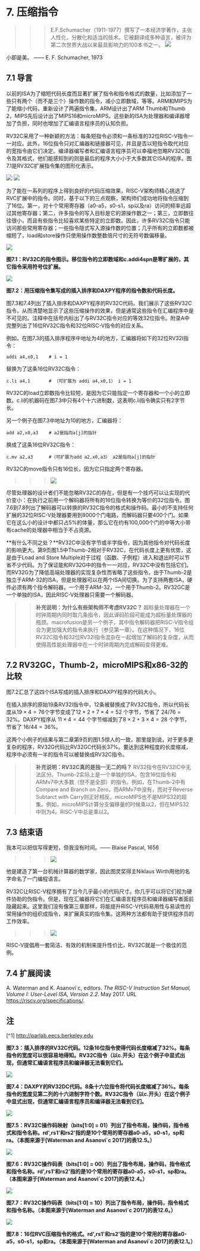 # 7. 压缩指令

>>>E.F.Schumacher（1911-1977）撰写了一本经济学著作，主张人性化，分散化和适当的技术。它被翻译成多种语言，被评为第二次世界大战以来最具影响力的100本书之一。
>>>![](pics/SmallIsBeautiful.png)

小即是美。 —— E. F. Schumacher, 1973

## 7.1 导言

以前的ISA为了缩短代码长度而显著扩展了指令和指令格式的数量，比如添加了一些只有两个（而不是三个）操作数的指令，减小立即数域，等等。ARM和MIPS为了能缩小代码，重新设计了两遍指令集，ARM设计出了ARM Thumb和Thumb 2，MIPS先后设计出了MIPS16和microMIPS。这些新的ISA为处理器和编译器增加了负担，同时也增加了汇编语言程序员的认知负担。

RV32C采用了一种新颖的方法：每条短指令必须和一条标准的32位RISC-V指令一一对应。此外，16位指令只对汇编器和链接器可见，并且是否以短指令取代对应的宽指令由它们决定。编译器编写者和汇编语言程序员可以幸福地忽略RV32C指令及其格式，他们能感知到的则是最后的程序大小小于大多数其它ISA的程序。图7.1是RV32C扩展指令集的图形化表示。

![](pics/icon6.png)
![](pics/icon2.png)

为了能在一系列的程序上得到良好的代码压缩效果，RISC-V架构师精心挑选了RVC扩展中的指令。同时，基于以下的三点观察，架构师们成功地将指令压缩到了16位。第一，对十个常用寄存器（a0-a5，s0-s1，sp以及ra）访问的频率远超过其他寄存器；第二，许多指令的写入目标是它的源操作数之一；第三，立即数往往很小，而且有些指令比较喜欢某些特定的立即数。因此，许多RV32C指令只能访问那些常用寄存器；一些指令隐式写入源操作数的位置；几乎所有的立即数都被缩短了，load和store操作只使用操作数整数倍尺寸的无符号数偏移量。

![](pics/7.1.png)


**图7.1：RV32C的指令图示。移位指令的立即数域和c.addi4spn是零扩展的，其它指令采用符号位扩展。**

![](pics/7.2.png)


**图7.2：用压缩指令集写成的插入排序和DAXPY程序的指令数和代码长度。**

图7.3和7.4列出了插入排序和DAXPY程序的RV32C代码。我们展示了这些RV32C指令，从而清楚地显示了这些压缩操作的效果，但是通常这些指令在汇编程序中是不可见的。注释中在括号内标出了与RV32C指令对应的等效32位指令。附录A中完整列出了16位RV32C指令和32位RISC-V指令的对应关系。

例如，在图7.3的插入排序程序中地址为4的地方，汇编器将如下的32位RV32I指令：
```
addi a4,x0,1 	# i = 1
```
替换为了这条16位RV32C指令：
```
c.li a4,1 		# （可扩展为 addi a4,x0,1） i = 1
```
RV32C的load立即数指令比较短，是因为它只能指定一个寄存器和一个小的立即数。c.li的机器码在图7.3中只有4个十六进制数，这表明c.li指令确实只有2字节长。

另一个例子在图7.3中地址为10的地方，汇编器将：
```
add a2,x0,a3 	# a2是指向a[j]的指针
```
换成了这条16位RV32C指令：
```
c.mv a2,a3 		#（可扩展为add a2,x0,a3） a2是指向a[j]的指针
```
RV32C的move指令只有16位长，因为它只指定两个寄存器。

>>>![](pics/icon1.png)

尽管处理器的设计者们不能忽略RV32C的存在，但是有一个技巧可以让实现的代价变小：在执行之前用一个解码器将所有的16位指令转换为等价的32位指令。图7.6到7.8列出了解码器可以转换的RV32C指令的格式和操作码。最小的不支持任何扩展的32位RISC-V处理器要用到8000个门电路，而解码器只要400个门。如果它在这么小的设计中都只占5%的体量，那么它在约有100,000个门的中等大小带有cache的处理器中相当于不占资源。

**有什么不同之处？**RV32C中没有字节或半字指令，因为其他指令对代码长度的影响更大。第9页图1.5中Thumb-2相对于RV32C，在代码长度上更有优势，这是由于Load and Store Multiple对于过程（函数、子例程）进入和退出时可以节省不少代码。为了保证能和RV32G中的指令一一对应，RV32C中没有包括它们。而RV32G为了降低高端处理器的实现复杂性而省略了这些指令。由于Thumb-2是独立于ARM-32的ISA，但是处理器可以在两个ISA间切换。为了支持两套ISA，硬件必须有两个指令解码器，一个用于ARM-32，一个用于Thumb-2。RV32GC是一个单独的ISA，因此RISC-V处理器只需要一个解码器。

>>**补充说明：为什么有些架构师不考虑RV32C？**
超标量处理器在一个时钟周期内同时取几条指令，因此译码阶段可能成为超标量处理器的瓶颈。macrofusion是另一个例子，其中指令解码器把RISC-V指令组合为更加强大的指令来执行（参见第一章）。在这种情况下，16位RV32C指令和32位RV32I指令混杂在一起增加了解码的复杂度，从而使得高性能处理器中在一个时钟周期内完成解码变得更难。

## 7.2 RV32GC，Thumb-2，microMIPS和x86-32的比较

图7.2汇总了这四个ISA写成的插入排序和DAXPY程序的代码大小。

在插入排序的原始19条RV32I指令中，12条被替换成了RV32C指令，所以代码长度从$19 \times 4 = 76$个字节变成了$12 \times 2 + 7 \times 4 = 52$ 个字节，节省了 $24/76 = 32\%$。DAXPY程序从 $11 \times 4 = 44$ 个字节缩减到了$8 \times 2 + 3 \times 4 = 28$ 个字节，节省了 $16/44 = 36\%$。

这两个小例子的结果与第二章第9页的图1.5惊人的一致，那里提到说，对于更多更复杂的程序，RV32G代码比RV32GC代码长37%。要达到这种程度的长度缩减，程序中必须有一半的指令可以被替换成RV32C指令。

>>**补充说明：RV32C真的是独一无二的吗？**
RV32指令在RV32IC中无法区分。Thumb-2实际上是一个单独的ISA，包含16位指令和ARMv7中大多数（但不是全部）的指令。例如，在Thumb-2中有Compare and Branch on Zero，而ARMv7中没有，而对于Reverse Subtarct with Carry则正好相反。microMIPS也不是MIPS32的超集。例如，microMIPS计算分支偏移量的时候乘以2，但在MIPS32中则为4。RISC-V中总是乘以2。

## 7.3 结束语

我本可以把信写得更短，但我没有时间。—— Blaise Pascal, 1656

>>>![](pics/icon6.png)

他是建造了第一台机械计算器的数学家，因此图灵奖得主Niklaus Wirth用他的名字命名了一门编程语言。

RV32C让RISC-V程序拥有了当今几乎最小的代码尺寸。你几乎可以将它们视为硬件协助的伪指令。但是，现在汇编器将它们在汇编语言程序员和编译器编写者面前隐藏起来。这里我们没有像第三章那样，将能提升RISC-V代码易用性与易读性的常用操作的组织成指令，来扩展真实的指令集。这两种方法都有助于提供程序员的工作效率。

>>>![](pics/icon8.png)

RISC-V提倡用一套简洁、有效的机制来提升性价比，RV32C就是一个极佳的范例。

## 7.4 扩展阅读

A. Waterman and K. Asanovi´c, editors. *The RISC-V Instruction Set Manual, Volume I: User-Level ISA, Version 2.2*. May 2017. URL https://riscv.org/specifications/.

## 注

[^1] http://parlab.eecs.berkeley.edu

**图7.3：插入排序的RV32C代码。12条16位指令使得代码长度缩减了32%。每条指令的宽度可以很容易地得知。RV32C指令（以c.开头）在这个例子中显式出现，但通常汇编语言程序员和编译器无法看到它们。**

![](pics/7.4.png)

**图7.4：DAXPY的RV32DC代码。8条十六位指令将代码长度缩减了36%。每条指令的宽度见第二列的十六进制字符个数。RV32C指令（以c.开头）在这个例子中显式出现，但通常汇编语言程序员和编译器无法看到它们。**

![](pics/7.5.png)

**图7.5：RV32C操作码映射（bits\[1:0\] = 01）列出了指令布局，操作码，指令格式和指令名称。rd',rs1'和rs2'指的是10个常用的寄存器a0-a5，s0-s1，sp和ra。（本图来源于\[Waterman and Asanovi´c 2017\]的表12.5。）**

![](pics/7.6.png)

**图7.6：RV32C操作码表（bits\[1:0\] = 00）列出了指令布局，操作码，指令格式和指令名称。rd',rs1'和rs2'指的是10个常用的寄存器a0-a5，s0-s1，sp和ra。（本图来源于\[Waterman and Asanovi´c 2017\]的表12.4。）**

![](pics/7.7.png)

**图7.7：RV32C操作码表（bits\[1:0\] = 10）列出了指令布局，操作码，指令格式和指令名称。（本图来源于\[Waterman and Asanovi´c 2017\]的表12.6。）**

![](pics/7.8.png)

**图7.8：16位RVC压缩指令的格式。rd',rs1'和rs2'指的是10个常用的寄存器a0-a5，s0-s1，sp和ra。（本图来源于\[Waterman and Asanovi´c 2017\]的表12.1。）**
